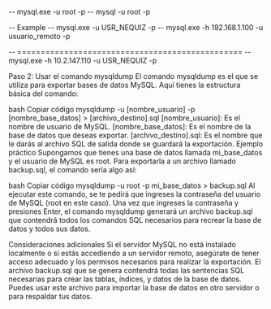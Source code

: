 
-- mysql.exe -u root -p
-- mysql -u root -p


-- Example
-- mysql.exe -u USR_NEQUIZ -p
-- mysql.exe -h 192.168.1.100 -u usuario_remoto -p

-- ================================================
-- mysql.exe -h 10.2.147.110 -u USR_NEQUIZ -p



Paso 2: Usar el comando mysqldump
El comando mysqldump es el que se utiliza para exportar bases de datos MySQL. Aquí tienes la estructura básica del comando:

bash
Copiar código
mysqldump -u [nombre_usuario] -p [nombre_base_datos] > [archivo_destino].sql
[nombre_usuario]: Es el nombre de usuario de MySQL.
[nombre_base_datos]: Es el nombre de la base de datos que deseas exportar.
[archivo_destino].sql: Es el nombre que le darás al archivo SQL de salida donde se guardará la exportación.
Ejemplo práctico
Supongamos que tienes una base de datos llamada mi_base_datos y el usuario de MySQL es root. Para exportarla a un archivo llamado backup.sql, el comando sería algo así:

bash
Copiar código
mysqldump -u root -p mi_base_datos > backup.sql
Al ejecutar este comando, se te pedirá que ingreses la contraseña del usuario de MySQL (root en este caso). Una vez que ingreses la contraseña y presiones Enter, el comando mysqldump generará un archivo backup.sql que contendrá todos los comandos SQL necesarios para recrear la base de datos y todos sus datos.

Consideraciones adicionales
Si el servidor MySQL no está instalado localmente o si estás accediendo a un servidor remoto, asegúrate de tener acceso adecuado y los permisos necesarios para realizar la exportación.
El archivo backup.sql que se genera contendrá todas las sentencias SQL necesarias para crear las tablas, índices, y datos de la base de datos. Puedes usar este archivo para importar la base de datos en otro servidor o para respaldar tus datos.